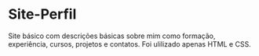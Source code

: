 # Site-Perfil
Site básico com descrições básicas sobre mim como formação, experiência, cursos, projetos e contatos.
Foi ulilizado apenas HTML e CSS.
